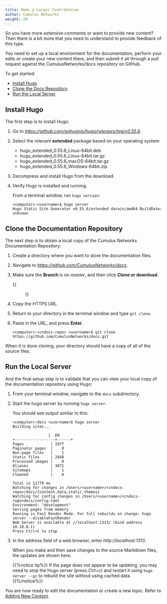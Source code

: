 ```yaml
---
title: Make a Larger Contribution
author: Cumulus Networks
weight: 20
---
```

So you have more extensive comments or want to provide new content? Then there is a bit more that you need to understand to provide feedback of this type.

You need to set up a local environment for the documentation, perform your edits or create your new content there, and then submit it all through a pull request against the CumulusNetworks/docs repository on GitHub.

To get started:

- [Install Hugo](#install-hugo)
- [Clone the Docs Repository](#clone-the-cumulus-documentation-repository)
- [Run the Local Server](#run-the-local-server)

## Install Hugo

The first step is to install Hugo:

1. Go to *https://github.com/gohugoio/hugo/releases/tag/v0.55.6*.

2. Select the relevant **extended** package based on your operating system:
    - hugo_extended_0.55.6_Linux-64bit.deb
    - hugo_extended_0.55.6_Linux-64bit.tar.gz
    - hugo_extended_0.55.6_macOS-64bit.tar.gz
    - hugo_extended_0.55.6_Windows-64bit.zip

3. Decompress and install Hugo from the download.

4. Verify Hugo is installed and running. 
    
    From a terminal window, run `hugo version`:

    ```
    <computer>:<username>$ hugo server
    Hugo Static Site Generator v0.55.6/extended darwin/amd64 BuildDate: unknown
    ```

## Clone the Documentation Repository

The next step is to obtain a local copy of the Cumulus Networks Documentation Repository:

1. Create a directory where you want to store the documentation files.

2. Navigate to *https://github.com/CumulusNetworks/docs*.

3. Make sure the **Branch** is on *master*, and then click **Clone or download**.

    {{<figure src="/images/old_doc_images/contrib-gde-clone-docs-repo.png" width="700">}}

4. Copy the HTTPS URL.

5. Return to your directory in the terminal window and type `git clone`.

6. Paste in the URL, and press **Enter**.

    ```
    <computer>:<cndocs-repo> <username>$ git clone https://github.com/CumulusNetworks/docs.git
    ```

When it is done cloning, your directory should have a copy of all of the source files.

## Run the Local Server

And the final setup step is to validate that you can view your local copy of the documentation repository using Hugo:

1. From your terminal window, navigate to the `docs` subdirectory.

2. Start the hugo server by running `hugo server`.

    You should see output similar to this:

    ```
    <computer>:docs <username>$ hugo server
    Building sites...

                    |  EN   
    +------------------+------+
    Pages            | 1977  
    Paginator pages  |    0  
    Non-page files   |    1  
    Static files     | 2848  
    Processed images |    0  
    Aliases          | 3071  
    Sitemaps         |    1  
    Cleaned          |    0  

    Total in 11779 ms
    Watching for changes in /Users/<username>/<cndocs-repo>/docs/{content,data,static,themes}
    Watching for config changes in /Users/<username>/<cndocs-repo>docs/config.toml
    Environment: "development"
    Serving pages from memory
    Running in Fast Render Mode. For full rebuilds on change: hugo server --disableFastRender
    Web Server is available at //localhost:1313/ (bind address 10.10.0.1)
    Press Ctrl+C to stop
    ```

3. In the address field of a web browser, enter *http://localhost:1313*.

    When you make and then save changes to the source Markdown files, the updates are shown here.

    {{%notice tip%}}
If the page does not appear to be updating, you may need to stop the Hugo server (press Ctrl+c) and restart it using `hugo server --gc` to rebuild the site without using cached data.
    {{%/notice%}}

You are now ready to edit the documentation or create a new topic. Refer to [Adding New Content](Adding_New_Content).
